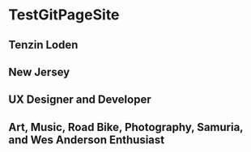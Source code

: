 # TestGitPageSite
## Tenzin Loden
## New Jersey
## UX Designer and Developer
## Art, Music, Road Bike, Photography, Samuria, and Wes Anderson Enthusiast
  
